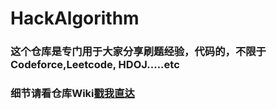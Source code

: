 # HackAlgorithm
### 这个仓库是专门用于大家分享刷题经验，代码的，不限于Codeforce,Leetcode, HDOJ.....etc
### 细节请看仓库Wiki[戳我直达](https://github.com/OpenIDEA-YunanUniversity/HackAlgorithm/wiki)
